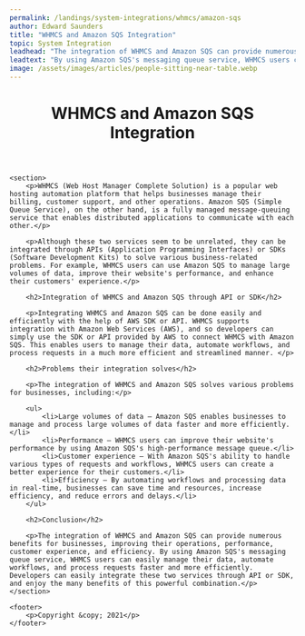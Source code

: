 ```yaml
---
permalink: /landings/system-integrations/whmcs/amazon-sqs
author: Edward Saunders
title: "WHMCS and Amazon SQS Integration"
topic: System Integration
leadhead: "The integration of WHMCS and Amazon SQS can provide numerous benefits for businesses, improving their operations, performance, customer experience, and efficiency"
leadtext: "By using Amazon SQS's messaging queue service, WHMCS users can easily manage their data, automate workflows, and process requests faster and more efficiently. Developers can easily integrate these two services through API or SDK, and enjoy the many benefits of this powerful combination."
image: /assets/images/articles/people-sitting-near-table.webp
---
```

<div class="arttext">
	<header>
		<h1>WHMCS and Amazon SQS Integration</h1>
	</header>

	<section>
		<p>WHMCS (Web Host Manager Complete Solution) is a popular web hosting automation platform that helps businesses manage their billing, customer support, and other operations. Amazon SQS (Simple Queue Service), on the other hand, is a fully managed message-queuing service that enables distributed applications to communicate with each other.</p>

		<p>Although these two services seem to be unrelated, they can be integrated through APIs (Application Programming Interfaces) or SDKs (Software Development Kits) to solve various business-related problems. For example, WHMCS users can use Amazon SQS to manage large volumes of data, improve their website's performance, and enhance their customers' experience.</p>

		<h2>Integration of WHMCS and Amazon SQS through API or SDK</h2>

		<p>Integrating WHMCS and Amazon SQS can be done easily and efficiently with the help of AWS SDK or API. WHMCS supports integration with Amazon Web Services (AWS), and so developers can simply use the SDK or API provided by AWS to connect WHMCS with Amazon SQS. This enables users to manage their data, automate workflows, and process requests in a much more efficient and streamlined manner. </p>

		<h2>Problems their integration solves</h2>

		<p>The integration of WHMCS and Amazon SQS solves various problems for businesses, including:</p>

		<ul>
			<li>Large volumes of data – Amazon SQS enables businesses to manage and process large volumes of data faster and more efficiently.</li>
			<li>Performance – WHMCS users can improve their website's performance by using Amazon SQS's high-performance message queue.</li>
			<li>Customer experience – With Amazon SQS's ability to handle various types of requests and workflows, WHMCS users can create a better experience for their customers.</li>
			<li>Efficiency – By automating workflows and processing data in real-time, businesses can save time and resources, increase efficiency, and reduce errors and delays.</li>
		</ul>

		<h2>Conclusion</h2>

		<p>The integration of WHMCS and Amazon SQS can provide numerous benefits for businesses, improving their operations, performance, customer experience, and efficiency. By using Amazon SQS's messaging queue service, WHMCS users can easily manage their data, automate workflows, and process requests faster and more efficiently. Developers can easily integrate these two services through API or SDK, and enjoy the many benefits of this powerful combination.</p>
	</section>

	<footer>
		<p>Copyright &copy; 2021</p>
	</footer>

</div>